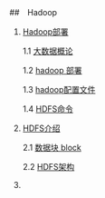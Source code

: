 ##　Hadoop 

1. [ Hadoop部署](READMD.md)

   1.1 [大数据概论](大数据概论.md)

   1.2 [hadoop 部署](hadoop.md)

   1.3 [hadoop配置文件](hadoop_conf.md)

   1.4 [HDFS命令](HDFS命令.md)

2. [HDFS介绍](HDFS/README.md)

   2.1 [数据块 block](HDFS/数据块block.md)

   2.2 [HDFS架构](HDFS架构.md)

   

3. 

